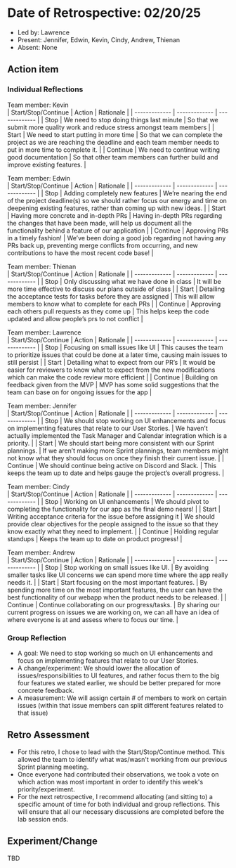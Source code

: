# Date of Retrospective: 02/20/25

- Led by: Lawrence
- Present: Jennifer, Edwin, Kevin, Cindy, Andrew, Thienan
- Absent: None

## Action item

### Individual Reflections

Team member: Kevin  
| Start/Stop/Continue | Action | Rationale |
| ------------- | ------------- | ------------- |
| Stop | We need to stop doing things last minute | So that we submit more quality work and reduce stress amongst team members |
| Start | We need to start putting in more time | So that we can complete the project as we are reaching the deadline and each team member needs to put in more time to complete it. |
| Continue | We need to continue writing good documentation | So that other team members can further build and improve existing features. |

Team member: Edwin  
| Start/Stop/Continue | Action | Rationale |
| ------------- | ------------- | ------------- |
| Stop | Adding completely new features | We’re nearing the end of the project deadline(s) so we should rather focus our energy and time on deepening existing features, rather than coming up with new ideas. |
| Start | Having more concrete and in-depth PRs | Having in-depth PRs regarding the changes that have been made, will help us document all the functionality behind a feature of our application |
| Continue | Approving PRs in a timely fashion! | We’ve been doing a good job regarding not having any PRs back up, preventing merge conflicts from occurring, and new contributions to have the most recent code base! |

Team member: Thienan  
| Start/Stop/Continue | Action | Rationale |
| ------------- | ------------- | ------------- |
| Stop | Only discussing what we have done in class | It will be more time effective to discuss our plans outside of class |
| Start | Detailing the acceptance tests for tasks before they are assigned | This will allow members to know what to complete for each PRs |
| Continue | Approving each others pull requests as they come up | This helps keep the code updated and allow people’s prs to not conflict |

Team member: Lawrence  
| Start/Stop/Continue | Action | Rationale |
| ------------- | ------------- | ------------- |
| Stop | Focusing on small issues like UI | This causes the team to prioritize issues that could be done at a later time, causing main issues to still persist |
| Start | Detailing what to expect from our PR’s | It would be easier for reviewers to know what to expect from the new modifications which can make the code review more efficient |
| Continue | Building on feedback given from the MVP | MVP has some solid suggestions that the team can base on for ongoing issues for the app |

Team member: Jennifer  
| Start/Stop/Continue | Action | Rationale |
| ------------- | ------------- | ------------- |
| Stop | We should stop working on UI enhancements and focus on implementing features that relate to our User Stories. | We haven’t actually implemented the Task Manager and Calendar integration which is a priority. |
| Start | We should start being more consistent with our Sprint plannings. | If we aren’t making more Sprint plannings, team members might not know what they should focus on once they finish their current issue. |
| Continue | We should continue being active on Discord and Slack. | This keeps the team up to date and helps gauge the project’s overall progress. |

Team member: Cindy  
| Start/Stop/Continue | Action | Rationale |
| ------------- | ------------- | ------------- |
| Stop | Working on UI enhancements | We should pivot to completing the functionality for our app as the final demo nears! |
| Start | Writing acceptance criteria for the issue before assigning it | We should provide clear objectives for the people assigned to the issue so that they know exactly what they need to implement. |
| Continue | Holding regular standups | Keeps the team up to date on product progress! |

Team member: Andrew  
| Start/Stop/Continue | Action | Rationale |
| ------------- | ------------- | ------------- |
| Stop | Stop working on small issues like UI. | By avoiding smaller tasks like UI concerns we can spend more time where the app really needs it. |
| Start | Start focusing on the most important features. | By spending more time on the most important features, the user can have the best functionality of our webapp when the product needs to be released. |
| Continue | Continue collaborating on our progress/tasks. | By sharing our current progress on issues we are working on, we can all have an idea of where everyone is at and assess where to focus our time. |

### Group Reflection

- A goal: We need to stop working so much on UI enhancements and focus on implementing features that relate to our User Stories.
- A change/experiment: We should lower the allocation of issues/responsibilities to UI features, and rather focus them to the big four features we stated earlier, we should be better prepared for more concrete feedback.
- A measurement: We will assign certain # of members to work on certain issues (within that issue members can split different features related to that issue)

## Retro Assessment

- For this retro, I chose to lead with the Start/Stop/Continue method. This allowed the team to identify what was/wasn't working from our previous Sprint planning meeting.
- Once everyone had contributed their observations, we took a vote on which action was most important in order to identify this week's priority/experiment.
- For the next retrospective, I recommend allocating (and sitting to) a specific amount of time for both individual and group reflections. This will ensure that all our necessary discussions are completed before the lab session ends.

## Experiment/Change

TBD
